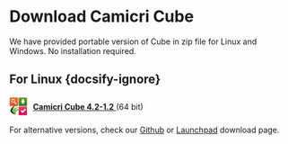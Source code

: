 # Download Camicri Cube

We have provided portable version of Cube in zip file for Linux and Windows. No installation required.

## For Linux {docsify-ignore}

<div style="display:flex; align-items:center">
  <img src="_media/cubelogo.png" width="32" height="32"/>
  <div style="margin:10px">
    <a
    href="https://launchpad.net/cube-server/4.0/4-0.1/+download/cube-get_4.2-1.2_linux.zip">
      <strong>Camicri Cube 4.2-1.2</strong>
    </a>
    (64 bit)
  </div>
</div>

For alternative versions, check our [Github](https://github.com/camicri/camicri-cube/releases) or [Launchpad](https://launchpad.net/cube-server/+download) download page.
